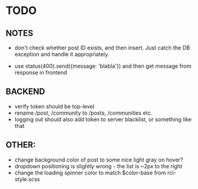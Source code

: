 # TODO

## NOTES

-   don't check whether post ID exists, and then insert. Just catch the DB exception and handle it appropriately.

-   use status(400).send({message: 'blabla'}) and then get message from response in frontend

## BACKEND

-   verify token should be top-level
-   rename /post, /community to /posts, /communities etc.
-   logging out should also add token to server blacklist, or something like that

## OTHER:

-   change background color of post to some nice light gray on hover?
-   dropdown positioning is slightly wrong - the list is ~2px to the right
-   change the loading spinner color to match \$color-base from rcl-style.scss
